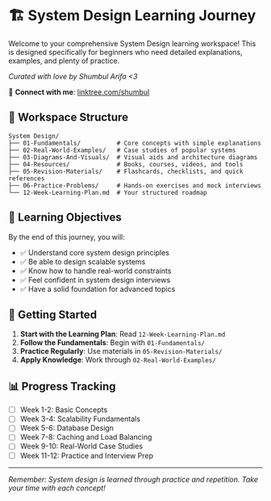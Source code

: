 # 🏗️ System Design Learning Journey

Welcome to your comprehensive System Design learning workspace! This is designed specifically for beginners who need detailed explanations, examples, and plenty of practice.

*Curated with love by Shumbul Arifa <3*

🔗 **Connect with me**: [linktree.com/shumbul](https://linktree.com/shumbul)

## 📁 Workspace Structure

```
System Design/
├── 01-Fundamentals/          # Core concepts with simple explanations
├── 02-Real-World-Examples/   # Case studies of popular systems
├── 03-Diagrams-And-Visuals/  # Visual aids and architecture diagrams
├── 04-Resources/             # Books, courses, videos, and tools
├── 05-Revision-Materials/    # Flashcards, checklists, and quick references
├── 06-Practice-Problems/     # Hands-on exercises and mock interviews
└── 12-Week-Learning-Plan.md  # Your structured roadmap
```

## 🎯 Learning Objectives

By the end of this journey, you will:
- ✅ Understand core system design principles
- ✅ Be able to design scalable systems
- ✅ Know how to handle real-world constraints
- ✅ Feel confident in system design interviews
- ✅ Have a solid foundation for advanced topics

## 🚀 Getting Started

1. **Start with the Learning Plan**: Read `12-Week-Learning-Plan.md`
2. **Follow the Fundamentals**: Begin with `01-Fundamentals/`
3. **Practice Regularly**: Use materials in `05-Revision-Materials/`
4. **Apply Knowledge**: Work through `02-Real-World-Examples/`

## 📊 Progress Tracking

- [ ] Week 1-2: Basic Concepts
- [ ] Week 3-4: Scalability Fundamentals  
- [ ] Week 5-6: Database Design
- [ ] Week 7-8: Caching and Load Balancing
- [ ] Week 9-10: Real-World Case Studies
- [ ] Week 11-12: Practice and Interview Prep

---

*Remember: System design is learned through practice and repetition. Take your time with each concept!*